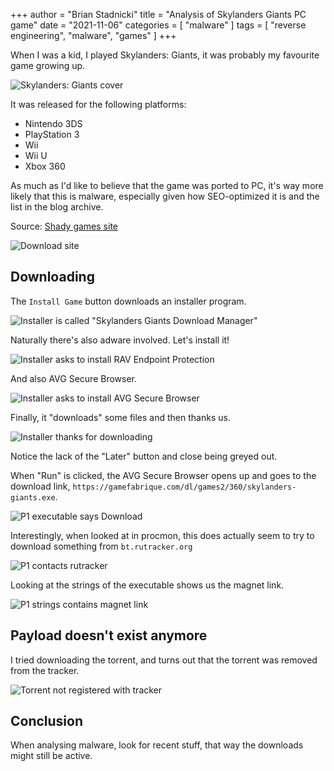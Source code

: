 +++
author = "Brian Stadnicki"
title = "Analysis of Skylanders Giants PC game"
date = "2021-11-06"
categories = [ "malware" ]
tags = [ "reverse engineering", "malware", "games" ]
+++

When I was a kid, I played Skylanders: Giants, it was probably my favourite game growing up.

![Skylanders: Giants cover](/posts/malware-skylanders-giants-pc/game-cover.png)

It was released for the following platforms:
 - Nintendo 3DS
 - PlayStation 3
 - Wii
 - Wii U
 - Xbox 360

 As much as I'd like to believe that the game was ported to PC, it's way more likely that this is malware, especially given how SEO-optimized it is and the list in the blog archive.

Source: [Shady games site](https://gamefabrique.com/games/skylanders-giants)

![Download site](/posts/malware-skylanders-giants-pc/download-site.png)

## Downloading

The `Install Game` button downloads an installer program.

![Installer is called "Skylanders Giants Download Manager"](/posts/malware-skylanders-giants-pc/download-manager-welcome.png)

Naturally there's also adware involved. Let's install it!

![Installer asks to install RAV Endpoint Protection](/posts/malware-skylanders-giants-pc/download-manager-rav-endpoint-advert.png)

And also AVG Secure Browser.

![Installer asks to install AVG Secure Browser](/posts/malware-skylanders-giants-pc/download-manager-avg-secure-browser-advert.png)

Finally, it "downloads" some files and then thanks us.

![Installer thanks for downloading](/posts/malware-skylanders-giants-pc/download-manager-thanks-screen.png)

Notice the lack of the "Later" button and close being greyed out.

When "Run" is clicked, the AVG Secure Browser opens up and goes to the download link, `https://gamefabrique.com/dl/games2/360/skylanders-giants.exe`.

![P1 executable says Download](/posts/malware-skylanders-giants-pc/P1-downloading.png)

Interestingly, when looked at in procmon, this does actually seem to try to download something from `bt.rutracker.org`

![P1 contacts rutracker](/posts/malware-skylanders-giants-pc/P1-rutracker-contact.png)

Looking at the strings of the executable shows us the magnet link.

![P1 strings contains magnet link](/posts/malware-skylanders-giants-pc/P1-strings.png)

## Payload doesn't exist anymore
I tried downloading the torrent, and turns out that the torrent was removed from the tracker.

![Torrent not registered with tracker](/posts/malware-skylanders-giants-pc/torrent-not-registered.png)

## Conclusion

When analysing malware, look for recent stuff, that way the downloads might still be active.
